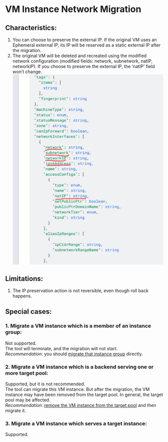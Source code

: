# VM Instance Network Migration
## Characteristics:
1. You can choose to preserve the external IP. If the original VM uses an Ephemeral external IP, its IP will be reserved as a static external IP after the migration.  
2. The original VM will be deleted and recreated using the modified network configuration (modified fields: network, subnetwork, natIP, networkIP). If you choose to preserve the external IP, the ‘natIP’ field won’t change. ![See more details.](vm_config.png) 

## Limitations:
1. The IP preservation action is not reversible, even though roll back happens.
## Special cases:
### 1. Migrate a VM instance which is a member of an instance group:
Not supported. \
The tool will terminate, and the migration will not start. \
*Recommendation*: you should [migrate that instance group](./INSTANCE_GROUP_README.md) directly.
### 2. Migrate a VM instance which is a backend serving one or more target pool:
Supported, but it is not recommended. \
The tool can migrate this VM instance. But after the migration,
the VM instance may have been removed from the target pool. 
In general, the target pool may be affected. \
*Recommendation*: [remove the VM instance from the target pool](https://cloud.google.com/compute/docs/reference/rest/v1/instanceGroupManagers/setTargetPools) and then migrate it.
### 3. Migrate a VM instance which serves a target instance:
Supported. 
    